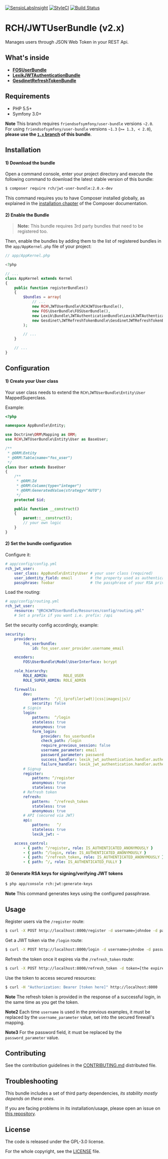 [![SensioLabsInsight](https://insight.sensiolabs.com/projects/021204ec-db7b-44d1-8d84-9bd9cd3a9ded/mini.png)](https://insight.sensiolabs.com/projects/021204ec-db7b-44d1-8d84-9bd9cd3a9ded)
[![StyleCI](https://styleci.io/repos/49818109/shield)](https://styleci.io/repos/49818109)
[![Build Status](https://travis-ci.org/chalasr/RCHJWTUserBundle.svg?branch=master)](https://travis-ci.org/chalasr/RCHJWTUserBundle)

RCH/JWTUserBundle (v2.x)
=======================

Manages users through JSON Web Token in your REST Api.

What's inside
-------------

- [__FOSUserBundle__](https://github.com/FriendsOfSymfony/FOSUserBundle)
- [__LexikJWTAuthenticationBundle__](https://github.com/lexik/LexikJWTAuthenticationBundle)
- [__GesdinetRefreshTokenBundle__](https://github.com/gesdinet/JWTRefreshTokenBundle)

Requirements
------------

- PHP 5.5+
- Symfony 3.0+

__Note__ This branch requires `friendsofsymfony/user-bundle` versions `~2.0`.  
For using `friendsofsymfony/user-bundle` versions `~1.3` (`>= 1.3, < 2.0`), __please use the [`1.x` branch](https://github.com/chalasr/RCHJWTUserBundle/tree/1.x) of this bundle__.

Installation
------------

#### 1) Download the bundle

Open a command console, enter your project directory and execute the
following command to download the latest stable version of this bundle:

```bash
$ composer require rch/jwt-user-bundle:2.0.x-dev
```

This command requires you to have Composer installed globally, as explained
in the [installation chapter](https://getcomposer.org/doc/00-intro.md)
of the Composer documentation.

#### 2) Enable the Bundle

> __Note:__ This bundle requires 3rd party bundles that need to be registered too.

Then, enable the bundles by adding them to the list of registered bundles
in the `app/AppKernel.php` file of your project:

```php
// app/AppKernel.php

<?php

// ...
class AppKernel extends Kernel
{
    public function registerBundles()
    {
        $bundles = array(
            // ...
            new RCH\JWTUserBundle\RCHJWTUserBundle(),
            new FOS\UserBundle\FOSUserBundle(),
            new Lexik\Bundle\JWTAuthenticationBundle\LexikJWTAuthenticationBundle(),
            new Gesdinet\JWTRefreshTokenBundle\GesdinetJWTRefreshTokenBundle(),
        );

        // ...
    }

    // ...
}
```

Configuration
--------------

#### 1) Create your User class

Your user class needs to extend the `RCH\JWTUserBundle\Entity\User` MappedSuperclass.

Example:

```php
<?php

namespace AppBundle\Entity;

use Doctrine\ORM\Mapping as ORM;
use RCH\JWTUserBundle\Entity\User as BaseUser;

/**
 * @ORM\Entity
 * @ORM\Table(name="fos_user")
 */
class User extends BaseUser
{
    /**
     * @ORM\Id
     * @ORM\Column(type="integer")
     * @ORM\GeneratedValue(strategy="AUTO")
     */
    protected $id;

    public function __construct()
    {
        parent::__construct();
        // your own logic
    }
}
```

#### 2) Set the bundle configuration

Configure it:

```yaml
# app/config/config.yml
rch_jwt_user:
    user_class: AppBundle\Entity\User # your user class (required)
    user_identity_field: email        # the property used as authentication credential (tied to password)
    passphrase: foobar                # the passphrase of your RSA private key
```

Load the routing:

```yaml
# app/config/routing.yml
rch_jwt_user:
    resource: "@RCHJWTUserBundle/Resources/config/routing.yml"
    # Set a prefix if you want i.e. prefix: /api
```

Set the security config accordingly, example:

```yaml
security:
    providers:
        fos_userbundle:
            id: fos_user.user_provider.username_email

    encoders:
        FOS\UserBundle\Model\UserInterface: bcrypt

    role_hierarchy:
        ROLE_ADMIN:       ROLE_USER
        ROLE_SUPER_ADMIN: ROLE_ADMIN

    firewalls:
        dev:
            pattern:  ^/(_(profiler|wdt)|css|images|js)/
            security: false
        # Signin
        login:
            pattern:  ^/login
            stateless: true
            anonymous: true
            form_login:
                provider: fos_userbundle
                check_path: /login
                require_previous_session: false
                username_parameter: email
                password_parameter: password
                success_handler: lexik_jwt_authentication.handler.authentication_success
                failure_handler: lexik_jwt_authentication.handler.authentication_failure
        # Signup
        register:
            pattern: ^/register
            anonymous: true
            stateless: true
        # Refresh token
        refresh:
            pattern:  ^/refresh_token
            stateless: true
            anonymous: true
        # API (secured via JWT)
        api:
            pattern:   ^/
            stateless: true
            lexik_jwt: ~

    access_control:
        - { path: ^/register, role: IS_AUTHENTICATED_ANONYMOUSLY }
        - { path: ^/login, role: IS_AUTHENTICATED_ANONYMOUSLY }
        - { path: ^/refresh_token, role: IS_AUTHENTICATED_ANONYMOUSLY }
        - { path: ^/, role: IS_AUTHENTICATED_FULLY }
```

#### 3) Generate RSA keys for signing/verifying JWT tokens

```bash
$ php app/console rch:jwt:generate-keys
```
__Note__ This command generates keys using the configured passphrase.

Usage
------
 
Register users via the `/register` route:

```bash
$ curl -X POST http://localhost:8000/register -d username=johndoe -d password=test
```

Get a JWT token via the `/login` route:

```bash
$ curl -X POST http://localhost:8000/login -d username=johndoe -d password=test
```

Refresh the token once it expires via the `/refresh_token` route:

```bash
$ curl -X POST http://localhost:8000/refresh_token -d token=[the expired token] -d refresh_token=[the refresh_token]
```

Use the token to access secured resources:

```bash
$ curl -H "Authorization: Bearer [token here]" http://localhost:8000
```

__Note__ The refresh token is provided in the response of a successful login, in the same time as you get the token.

__Note2__ Each time `username` is used in the previous examples, it must be replaced by the `username_parameter` value, set into the secured firewall's mapping.

__Note3__ For the password field, it must be replaced by the `password_parameter` value.

Contributing
------------

See the contribution guidelines in the [CONTRIBUTING.md](CONTRIBUTING.md) distributed file.

Troubleshooting
---------------

This bundle includes a set of third party dependencies, _its stability mostly depends on these ones_.

If you are facing problems in its installation/usage, please open an issue on [this repository](https://github.com/chalasr/RCHJWTUserBundle).

License
-------

The code is released under the GPL-3.0 license.

For the whole copyright, see the [LICENSE](LICENSE) file.
